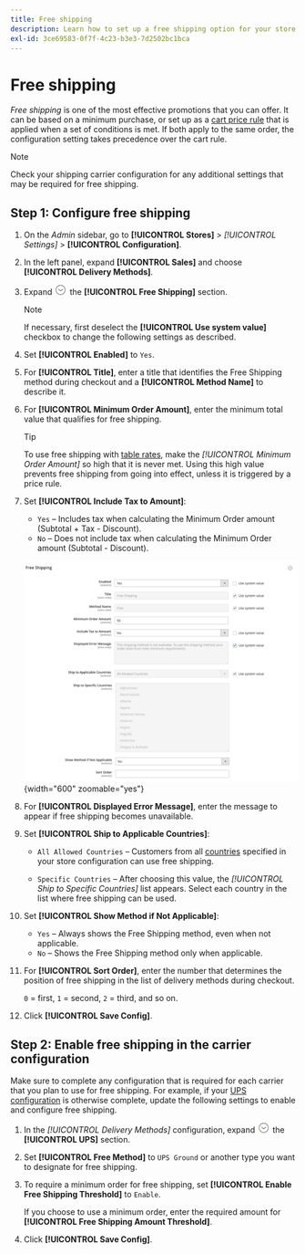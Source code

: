 ```yaml
---
title: Free shipping
description: Learn how to set up a free shipping option for your store.
exl-id: 3ce69583-0f7f-4c23-b3e3-7d2502bc1bca
---
```

# Free shipping

_Free shipping_ is one of the most effective promotions that you can offer. It can be based on a minimum purchase, or set up as a [cart price rule](../merchandising-promotions/price-rules-cart.md) that is applied when a set of conditions is met. If both apply to the same order, the configuration setting takes precedence over the cart rule.

>[!NOTE]
>
>Check your shipping carrier configuration for any additional settings that may be required for free shipping.

## Step 1: Configure free shipping

1. On the _Admin_ sidebar, go to **[!UICONTROL Stores]** > _[!UICONTROL Settings]_ > **[!UICONTROL Configuration]**.

1. In the left panel, expand **[!UICONTROL Sales]** and choose **[!UICONTROL Delivery Methods]**.

1. Expand ![Expansion selector](../assets/icon-display-expand.png) the **[!UICONTROL Free Shipping]** section.

   >[!NOTE]
   >
   >If necessary, first deselect the **[!UICONTROL Use system value]** checkbox to change the following settings as described.

1. Set **[!UICONTROL Enabled]** to `Yes`.

1. For **[!UICONTROL Title]**, enter a title that identifies the Free Shipping method during checkout and a **[!UICONTROL Method Name]** to describe it.

1. For **[!UICONTROL Minimum Order Amount]**, enter the minimum total value that qualifies for free shipping.

   >[!TIP]
   >
   >To use free shipping with [table rates](shipping-table-rate.md), make the _[!UICONTROL Minimum Order Amount]_ so high that it is never met. Using this high value prevents free shipping from going into effect, unless it is triggered by a price rule.

1. Set **[!UICONTROL Include Tax to Amount]**:

   - `Yes` – Includes tax when calculating the Minimum Order amount (Subtotal + Tax - Discount).
   - `No` – Does not include tax when calculating the Minimum Order amount (Subtotal - Discount).

   ![Free Shipping](../configuration-reference/sales/assets/delivery-methods-free-shipping.png){width="600" zoomable="yes"}

1. For **[!UICONTROL Displayed Error Message]**, enter the message to appear if free shipping becomes unavailable.

1. Set **[!UICONTROL Ship to Applicable Countries]**:

   - `All Allowed Countries` – Customers from all [countries](../getting-started/store-details.md#country-options) specified in your store configuration can use free shipping.

   - `Specific Countries` – After choosing this value, the _[!UICONTROL Ship to Specific Countries]_ list appears. Select each country in the list where free shipping can be used.

1. Set **[!UICONTROL Show Method if Not Applicable]**:

   - `Yes` – Always shows the Free Shipping method, even when not applicable.
   - `No` – Shows the Free Shipping method only when applicable.

1. For **[!UICONTROL Sort Order]**, enter the number that determines the position of free shipping in the list of delivery methods during checkout.

   `0` = first, `1` = second, `2` = third, and so on.

1. Click **[!UICONTROL Save Config]**.

## Step 2: Enable free shipping in the carrier configuration

Make sure to complete any configuration that is required for each carrier that you plan to use for free shipping. For example, if your [UPS configuration](ups.md) is otherwise complete, update the following settings to enable and configure free shipping.

1. In the _[!UICONTROL Delivery Methods]_ configuration, expand ![Expansion selector](../assets/icon-display-expand.png) the **[!UICONTROL UPS]** section.

1. Set **[!UICONTROL Free Method]** to `UPS Ground` or another type you want to designate for free shipping.

1. To require a minimum order for free shipping, set **[!UICONTROL Enable Free Shipping Threshold]** to `Enable`.

   If you choose to use a minimum order, enter the required amount for **[!UICONTROL Free Shipping Amount Threshold]**.

1. Click **[!UICONTROL Save Config]**.
